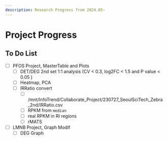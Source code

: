 ```yaml
---
description: Research Progress from 2024.05~
---
```


# Project Progress

## To Do List

* [ ] PFOS Project, MasterTable and Plots
  * [ ] DET/DEG 2nd set 1:1 analysis (CV < 0.3, log2FC < 1.5 and P value < 0.05 )
  * [ ] Heatmap, PCA
  * [ ] IRRatio convert
    * [ ] /mnt/InfoTrend/Collaborate\_Project/230727\_SeoulSciTech\_Zebra\_2nd/IRRatio.csv
    * [ ] RPKM from `median`
    * [ ] real RPKM in RI regions
    * [ ] rMATS
* [ ] LMNB Project, Graph Modif
  * [ ] DEG Graph
